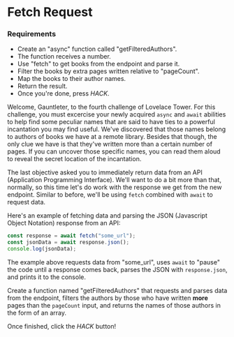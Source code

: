 # Fetch Request

<div class="aside">
<h3>Requirements</h3>
<ul>
  <li>Create an "async" function called "getFilteredAuthors".</li>
  <li>The function receives a number.</li>
  <li>Use "fetch" to get books from the endpoint and parse it.</li>
  <li>Filter the books by extra pages written relative to "pageCount".</li>
  <li>Map the books to their author names.</li>
  <li>Return the result.</li>
  <li>Once you're done, press <em>HACK</em>.</li>
</ul>
</div>

Welcome, Gauntleter, to the fourth challenge of Lovelace Tower. For this challenge, you must excercise your newly acquired `async` and `await` abilities to help find some peculiar names that are said to have ties to a powerful incantation you may find useful. We've discovered that those names belong to authors of books we have at a remote library. Besides that though, the only clue we have is that they've written more than a certain number of pages. If you can uncover those specific names, you can read them aloud to reveal the secret location of the incantation.

The last objective asked you to immediately return data from an API (Application Programming Interface). We'll want to do a bit more than that, normally, so this time let's do work with the response we get from the new endpoint. Similar to before, we'll be using `fetch` combined with `await` to request data.

Here's an example of fetching data and parsing the JSON (Javascript Object Notation) response from an API:

```js
const response = await fetch("some_url");
const jsonData = await response.json();
console.log(jsonData);
```

The example above requests data from "some_url", uses `await` to "pause" the code until a response comes back, parses the JSON with `response.json`, and prints it to the console.

Create a function named "getFilteredAuthors" that requests and parses data from the endpoint, filters the authors by those who have written **more** pages than the `pageCount` input, and returns the names of those authors in the form of an array.

Once finished, click the _HACK_ button!
